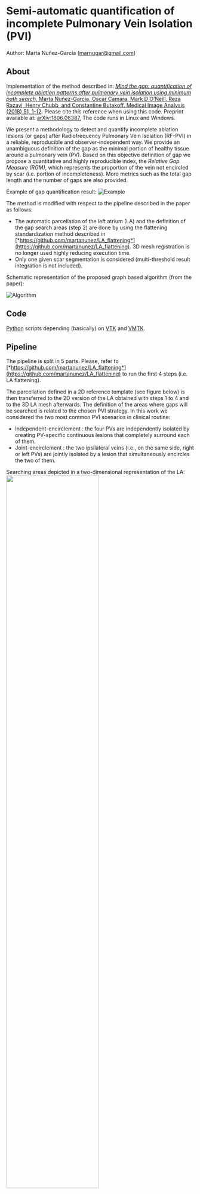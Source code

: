# Semi-automatic quantification of incomplete Pulmonary Vein Isolation (PVI)
Author: Marta Nuñez-Garcia (marnugar@gmail.com)

## About
Implementation of the method described in: [*Mind the gap: quantification of incomplete ablation patterns after pulmonary vein isolation using minimum path search*. Marta Nuñez-Garcia, Oscar Camara, Mark D O’Neill, Reza Razavi, Henry Chubb, and Constantine Butakoff. Medical Image Analysis (2018) 51, 1-12](https://www.sciencedirect.com/science/article/abs/pii/S1361841518307965). Please cite this reference when using this code. Preprint available at: [arXiv:1806.06387.](https://arxiv.org/abs/1806.06387) 
The code runs in Linux and Windows.

We present a methodology to detect and quantify incomplete ablation lesions (or gaps) after Radiofrequency Pulmonary Vein Isolation (RF-PVI) in a reliable, reproducible and observer-independent way. We provide an unambiguous definition of the gap as the minimal portion of healthy tissue around a pulmonary vein (PV). Based on this objective definition of gap we propose a quantitative and highly reproducible index, the *Relative Gap Measure (RGM)*, which represents the proportion of the vein not encircled by scar (i.e. portion of incompleteness). More metrics such as the total gap length and the number of gaps are also provided.

Example of gap quantification result:
![Example](https://github.com/martanunez/PV_gap_quantification/blob/master/gaps.png)


The method is modified with respect to the pipeline described in the paper as follows:
- The automatic parcellation of the left atrium (LA) and the definition of the gap search areas (step 2) are done by using the flattening standardization method described in [*https://github.com/martanunez/LA_flattening*](https://github.com/martanunez/LA_flattening). 3D mesh registration is no longer used highly reducing execution time. 
- Only one given scar segmentation is considered (multi-threshold result integration is not included).


Schematic representation of the proposed graph based algorithm (from the paper):

![Algorithm](https://github.com/martanunez/PV_gap_quantification/blob/master/graph-based-algorithm.png)

## Code
[Python](https://www.python.org/) scripts depending (basically) on [VTK](https://vtk.org/) and [VMTK](http://www.vmtk.org/). 

## Pipeline
The pipeline is split in 5 parts. Please, refer to [*https://github.com/martanunez/LA_flattening*](https://github.com/martanunez/LA_flattening) to run the first 4 steps (i.e. LA flattening).

The parcellation defined in a 2D reference template (see figure below) is then transferred to the 2D version of the LA obtained with steps 1 to 4 and to the 3D LA mesh afterwards.
The definition of the areas where gaps will be searched is related to the chosen PVI strategy. In this work we considered the two most common PVI scenarios in clinical routine:
- Independent-encirclement : the four PVs are independently isolated by creating PV-specific continuous lesions that completely surround each of them.
- Joint-encirclement : the two ipsilateral veins (i.e., on the same side, right or left PVs) are jointly isolated by a lesion that simultaneously encircles the two of them.

Searching areas depicted in a two-dimensional representation of the LA:
<img src=https://github.com/martanunez/PV_gap_quantification/blob/master/searching_areas.png width="70%">


## Instructions
Clone the repository:
```
git clone https://github.com/martanunez/PV_gap_quantification

cd PV_gap_quantification
```

## Usage

**LA flattening:**
```
Run steps 1, 2, 3, and 4 as explained in https://github.com/martanunez/LA_flattening
```

**Gap quantification:**
```
5_compute_RGM_4veins.py [-h] [--meshfile PATH]
5_compute_RGM_lateral_veins.py [-h] [--meshfile PATH]

Arguments:
  -h, --help            show this help message and exit
  --meshfile PATH       path to input mesh
```

## Usage example
**LA flattening:**
```
python 1_mesh_standardisation.py --meshfile data/mesh.vtk --pv_dist 5 --laa_dist 5 --vis 1
python 2_close_holes_project_info.py --meshfile_open data/mesh_crinkle_clipped.vtk --meshfile_open_no_mitral  data/mesh_clipped_mitral.vtk --meshfile_closed data/mesh_clipped_c.vtk
python 3_divide_LA.py --meshfile data/mesh_clipped_c.vtk
python 4_flat_atria.py --meshfile data/mesh_clipped_c.vtk
```
**Gap quantification:**
```
python 5_compute_RGM_4veins.py --meshfile data/mesh.vtk
python 5_compute_RGM_lateral_veins.py --meshfile data/mesh.vtk
```

## Dependencies
The scripts in this repository were successfully run with:
1. **Ubuntu 16.04**
    - [Python](https://www.python.org/) 2.7.12
    - [VMTK](http://www.vmtk.org/) 1.4
    - [VTK](https://vtk.org/) 8.1.0
2. **Windows 8.1**
    - [Python](https://www.python.org/) 3.6.4
    - [VMTK](http://www.vmtk.org/) 1.4
    - [VTK](https://vtk.org/) 8.1.0
  
Other required packages are: NumPy, SciPy, xlsxwriter, Matplotlib, joblib, and python-tk.  

### Python packages installation
To install VMTK follow the instructions [here](http://www.vmtk.org/download/). The easiest way is installing the VMTK [conda](https://docs.conda.io/en/latest/) package (it additionally includes VTK, NumPy, etc.). It is recommended to create an environment where VMTK is going to be installed and activate it:

```
conda create --name vmtk_env
conda activate vmtk_env
```
Then, install vmtk:
```
conda install -c vmtk vtk itk vmtk
```
<!--Activate the environment when needed using:
```
source activate vmtk_env
```-->
You can also build VMTK from source if you wish, for example, to use a specific VTK version. Instructions can be found [here.](http://www.vmtk.org/download/)


## License
The code in this repository is free software: you can redistribute it and/or modify it under the terms of the GNU General Public License as published by the Free Software Foundation, either version 3 of the License, or (at your option) any later version.

This code is distributed in the hope that it will be useful, but WITHOUT ANY WARRANTY; without even the implied warranty of MERCHANTABILITY or FITNESS FOR A PARTICULAR PURPOSE. See the GNU General Public License for more details: [http://www.gnu.org/licenses/](http://www.gnu.org/licenses/)

